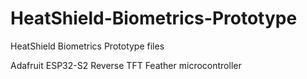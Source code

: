 # HeatShield-Biometrics-Prototype

HeatShield Biometrics Prototype files

Adafruit ESP32-S2 Reverse TFT Feather microcontroller
